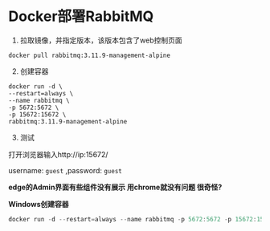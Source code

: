 # Docker部署RabbitMQ

1. 拉取镜像，并指定版本，该版本包含了web控制页面

```shell
docker pull rabbitmq:3.11.9-management-alpine
```
2. 创建容器

```shell
docker run -d \
--restart=always \
--name rabbitmq \
-p 5672:5672 \
-p 15672:15672 \
rabbitmq:3.11.9-management-alpine
```
3. 测试

打开浏览器输入http://ip:15672/ 

username: `guest` ,password: `guest`

**edge的Admin界面有些组件没有展示 用chrome就没有问题 很奇怪?**


**Windows创建容器**

```powershell
docker run -d --restart=always --name rabbitmq -p 5672:5672 -p 15672:15672 rabbitmq:3.11.9-management-alpine
```